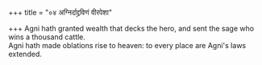 +++
title = "०४ अग्निर्दाद्द्रविणं वीरपेशा"

+++
Agni hath granted wealth that decks the hero, and sent the sage who wins a thousand cattle.  
     Agni hath made oblations rise to heaven: to every place are Agni's laws extended.